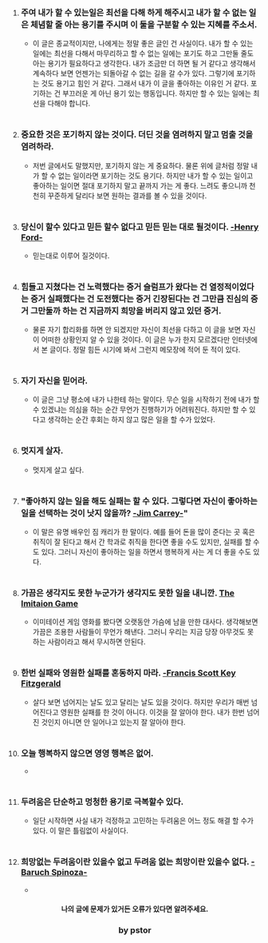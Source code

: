 1. ### __주여 내가 할 수 있는일은 최선을 다해 하게 해주시고 내가 할 수 없는 일은 체념할 줄 아는 용기를 주시며 이 둘을 구분할 수 있는 지혜를 주소서.__
    - 이 글은 종교적이지만, 나에게는 정말 좋은 글인 건 사실이다. 내가 할 수 있는 일에는 최선을 다해서 마무리하고 할 수 없는 일에는 포기도 하고 그만둘 줄도 아는 용기가 필요하다고 생각한다. 내가 조금만 더 하면 될 거 같다고 생각해서 계속하다 보면 언젠가는 되돌아갈 수 없는 길을 갈 수가 있다. 그렇기에 포기하는 것도 용기고 힘인 거 같다. 그래서 내가 이 글을 좋아하는 이유인 거 같다. 포기하는 건 부끄러운 게 아닌 용기 있는 행동입니다. 하지만 할 수 있는 일에는 최선을 다해야 합니다.<br><br>

2. ### __중요한 것은 포기하지 않는 것이다. 더딘 것을 염려하지 말고 멈출 것을 염려하라.__
    - 저번 글에서도 말했지만, 포기하지 않는 게 중요하다. 물론 위에 글처럼 정말 내가 할 수 없는 일이라면 포기하는 것도 용기다. 하지만 내가 할 수 있는 일이고 좋아하는 일이면 절대 포기하지 말고 끝까지 가는 게 좋다. 느려도 좋으니까 천천히 꾸준하게 달리다 보면 원하는 결과를 볼 수 있을 것이다.<br><br>

3. ### __당신이 할수 있다고 믿든 할수 없다고 믿든 믿는 대로 될것이다. <u>-Henry Ford-</u>__
    - 믿는대로 이루어 질것이다.<br><br>

4. ### __힘들고 지쳤다는 건 노력했다는 증거 슬럼프가 왔다는 건 열정적이었다는 증거 실패했다는 건 도전했다는 증거 긴장된다는 건 그만큼 진심의 증거 그만둘까 하는 건 지금까지 희망을 버리지 않고 있던 증거.__
    - 물론 자기 합리화를 하면 안 되겠지만 자신이 최선을 다하고 이 글을 보면 자신이 어떠한 상황인지 알 수 있을 것이다. 이 글은 누가 한지 모르겠다만 인터넷에서 본 글이다. 정말 힘든 시기에 봐서 그런지 메모장에 적어 둔 적이 있다.<br><br>

5. ### __자기 자신을 믿어라.__
    - 이 글은 그냥 평소에 내가 나한테 하는 말이다. 무슨 일을 시작하기 전에 내가 할 수 있겠냐는 의심을 하는 순간 무언가 진행하기가 어려워진다. 하지만 할 수 있다고 생각하는 순간 후회는 하지 않고 많은 일을 할 수가 있었다.<br><br>

6. ### __멋지게 살자.__
    - 멋지게 살고 싶다.<br><br>

7. ### __"좋아하지 않는 일을 해도 실패는 할 수 있다. 그렇다면 자신이 좋아하는 일을 선택하는 것이 낫지 않을까? <u>-Jim Carrey-</u>"__
    - 이 말은 유명 배우인 짐 캐리가 한 말이다. 예를 들어 돈을 많이 준다는 곳 혹은 취직이 잘 된다고 해서 간 학과로 취직을 한다면 좋을 수도 있지만, 실패를 할 수도 있다. 그러니 자신이 좋아하는 일을 하면서 행복하게 사는 게 더 좋을 수도 있다.<br><br>

8. ### __가끔은 생각지도 못한 누군가가 생각지도 못한 일을 내니깐. <u>The Imitaion Game</u>__
    - 이미테이션 게임 영화를 봤다면 오랫동안 가슴에 남을 만한 대사다. 생각해보면 가끔은 조용한 사람들이 무언가 해낸다. 그러니 우리는 지금 당장 아무것도 못 하는 사람이라고 해서 무시하면 안된다.<br><br>

9. ### __한번 실패와 영원한 실패를 혼동하지 마라. <u>-Francis Scott Key Fitzgerald</u>__
    - 살다 보면 넘어지는 날도 있고 달리는 날도 있을 것이다. 하지만 우리가 매번 넘어진다고 영원한 실패를 한 것이 아니다. 이것을 잘 알아야 한다. 내가 한번 넘어진 것인지 아니면 안 일어나고 있는지 잘 알아야 한다.<br><br>

10. ### __오늘 행복하지 않으면 영영 행복은 없어.__
    - <br><br>

11. ### __두려움은 단순하고 멍청한 용기로 극복할수 있다.__
    - 일단 시작하면 사실 내가 걱정하고 고민하는 두려움은 어느 정도 해결 할 수가 있다. 이 말은 틀림없이 사실이다.<br><br>

12. ### __희망없는 두려움이란 있을수 없고 두려움 없는 희망이란 있을수 없다. <u>-Baruch Spinoza-</u>__
    - 

#### <center>나의 글에 문제가 있거든 오류가 있다면 알려주세요.</center>
### <center>by pstor</center>
